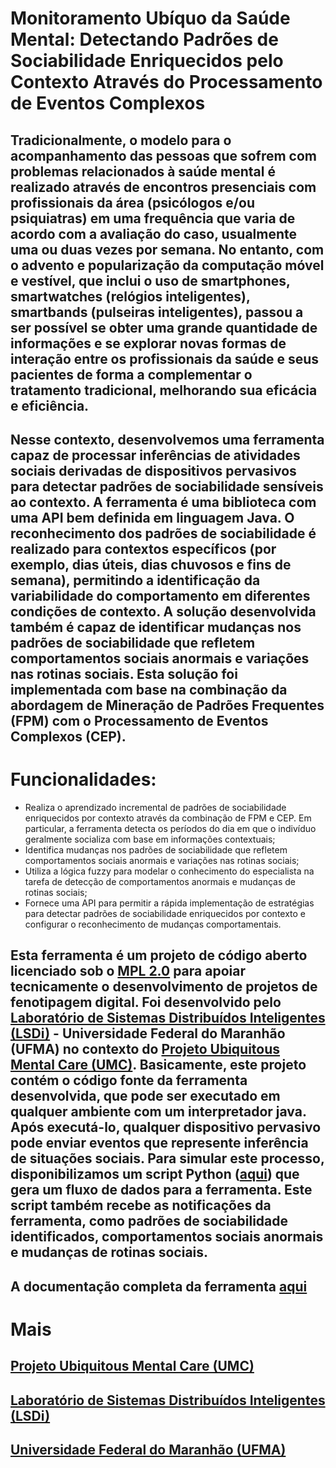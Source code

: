 # Monitoramento Ubíquo da Saúde Mental: Detectando Padrões de Sociabilidade Enriquecidos pelo Contexto Através do Processamento de Eventos Complexos
## Tradicionalmente, o modelo para o acompanhamento das pessoas que sofrem com problemas relacionados à saúde mental é realizado através de encontros presenciais com profissionais da área (psicólogos e/ou psiquiatras) em uma frequência que varia de acordo com a avaliação do caso, usualmente uma ou duas vezes por semana. No entanto, com o advento e popularização da computação móvel e vestível, que inclui o uso de smartphones, smartwatches (relógios inteligentes), smartbands (pulseiras inteligentes), passou a ser possível se obter uma grande quantidade de informações e se explorar novas formas de interação entre os profissionais da saúde e seus pacientes de forma a complementar o tratamento tradicional, melhorando sua eficácia e eficiência. 

## Nesse contexto, desenvolvemos uma ferramenta capaz de processar inferências de atividades sociais derivadas de dispositivos pervasivos para detectar padrões de sociabilidade sensíveis ao contexto. A ferramenta é uma biblioteca com uma API bem definida em linguagem Java. O reconhecimento dos padrões de sociabilidade é realizado para contextos específicos (por exemplo, dias úteis, dias chuvosos e fins de semana), permitindo a identificação da variabilidade do comportamento em diferentes condições de contexto. A solução desenvolvida também é capaz de identificar mudanças nos padrões de sociabilidade que refletem comportamentos sociais anormais e variações nas rotinas sociais. Esta solução foi implementada com base na combinação da abordagem de Mineração de Padrões Frequentes (FPM) com o Processamento de Eventos Complexos (CEP). 

# Funcionalidades:
- Realiza o aprendizado incremental de padrões de sociabilidade enriquecidos por contexto através da combinação de FPM e CEP. Em particular, a ferramenta detecta os períodos do dia em que o indivíduo geralmente socializa com base em informações contextuais; 
- Identifica mudanças nos padrões de sociabilidade que refletem comportamentos sociais anormais e variações nas rotinas sociais;
- Utiliza a lógica fuzzy para modelar o conhecimento do especialista na tarefa de detecção de comportamentos anormais e mudanças de rotinas sociais;
- Fornece uma API para permitir a rápida implementação de estratégias para detectar padrões de sociabilidade enriquecidos por contexto e configurar o reconhecimento de mudanças comportamentais.

## Esta ferramenta é um projeto de código aberto licenciado sob o [MPL 2.0](https://www.mozilla.org/en-US/MPL/2.0/) para apoiar tecnicamente o desenvolvimento de projetos de fenotipagem digital. Foi desenvolvido pelo [Laboratório de Sistemas Distribuídos Inteligentes (LSDi)](http://www.lsdi.ufma.br/) - Universidade Federal do Maranhão (UFMA) no contexto do [Projeto Ubiquitous Mental Care (UMC)](http://www.lsdi.ufma.br/projeto-umc/). Basicamente, este projeto contém o código fonte da ferramenta desenvolvida, que pode ser executado em qualquer ambiente com um interpretador java. Após executá-lo, qualquer dispositivo pervasivo pode enviar eventos que represente inferência de situações sociais. Para simular este processo, disponibilizamos um script Python ([aqui](https://github.com/Ivan-Rodrigues/SocialStreamGenerator/)) que gera um fluxo de dados para a ferramenta. Este script também recebe as notificações da ferramenta, como padrões de sociabilidade identificados, comportamentos sociais anormais e mudanças de rotinas sociais.

## A documentação completa da ferramenta [aqui](https://www.overleaf.com/read/yhvqffjpqyhq)

# Mais
## [Projeto Ubiquitous Mental Care (UMC)](http://www.lsdi.ufma.br/projeto-umc/)
## [Laboratório de Sistemas Distribuídos Inteligentes (LSDi)](http://www.lsdi.ufma.br/)
## [Universidade Federal do Maranhão (UFMA)](https://portais.ufma.br/PortalUfma/)
